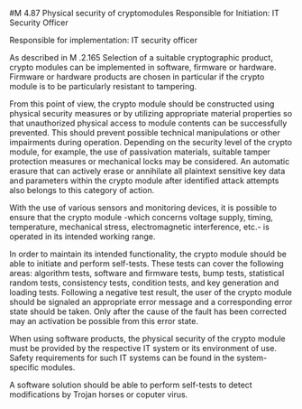 #M 4.87 Physical security of cryptomodules
Responsible for Initiation: IT Security Officer

Responsible for implementation: IT security officer

As described in M .2.165 Selection of a suitable cryptographic product, crypto modules can be implemented in software, firmware or hardware. Firmware or hardware products are chosen in particular if the crypto module is to be particularly resistant to tampering.

From this point of view, the crypto module should be constructed using physical security measures or by utilizing appropriate material properties so that unauthorized physical access to module contents can be successfully prevented. This should prevent possible technical manipulations or other impairments during operation. Depending on the security level of the crypto module, for example, the use of passivation materials, suitable tamper protection measures or mechanical locks may be considered. An automatic erasure that can actively erase or annihilate all plaintext sensitive key data and parameters within the crypto module after identified attack attempts also belongs to this category of action.

With the use of various sensors and monitoring devices, it is possible to ensure that the crypto module -which concerns voltage supply, timing, temperature, mechanical stress, electromagnetic interference, etc.- is operated in its intended working range.

In order to maintain its intended functionality, the crypto module should be able to initiate and perform self-tests. These tests can cover the following areas: algorithm tests, software and firmware tests, bump tests, statistical random tests, consistency tests, condition tests, and key generation and loading tests. Following a negative test result, the user of the crypto module should be signaled an appropriate error message and a corresponding error state should be taken. Only after the cause of the fault has been corrected may an activation be possible from this error state.

When using software products, the physical security of the crypto module must be provided by the respective IT system or its environment of use. Safety requirements for such IT systems can be found in the system-specific modules.

A software solution should be able to perform self-tests to detect modifications by Trojan horses or coputer virus.



